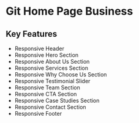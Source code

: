 # Git Home Page Business

## Key Features

- Responsive Header
- Responsive Hero Section
- Responsive About Us Section
- Responsive Services Section
- Responsive Why Choose Us Section
- Responsive Testimonial Slider
- Responsive Team Section
- Responsive CTA Section
- Responsive Case Studies Section
- Responsive Contact Section
- Responsive Footer